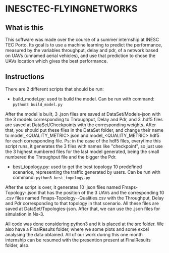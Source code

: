 # INESCTEC-FLYINGNETWORKS

## What is this
This software was made over the course of a summer internship at INESC TEC Porto. Its goal is to use a machine learning to predict the performance, measured by the variables throughput, delay and pdr, of a network based on UAVs (unnamed aerial vehicles), and use that prediction to chose the UAVs location which gives the best performance.


## Instructions
There are 2 different scripts that should be run:

- build_model.py: used to build the model. Can be run with command:
`python3 build_model.py`

After the model is built, 3 .json files are saved at DataSet/Models-json with the 3 models corresponding to Throughput, Delay and Pdr, and 3 .hdf5 files are saved at DataSet/Checkpoints with the corresponding weights. After that, you should put these files in the DataSet folder, and change their name to model_<QUALITY_METRIC>.json and model_<QUALITY_METRIC>.hdf5 for each corresponding file.
Ps: in the case of the hdf5 files, everytime this script runs, it generates the 3 files with names like "checkpoint<NUMBER>", so just use the 3 highest numbered files for the last model generated, being the small numbered the Throughput file and the bigger the Pdr. 

- best_topology.py: used to get the best topology 10 predefined scenarios, representing the traffic generated by users. Can be run with command:
`python3 best_topology.py`

After the script is over, it generates 10 .json files named Fmaps-Topology-<NUMBER>.json that has the position of the 3 UAVs and the corresponding 10 .csv files named Fmaps-Topology-<NUMBER>-Qualities.csv with the Throughput, Delay and Pdr corresponding to that topology in that scenario. All these files are saved at DataSet/Topologies-json. After that, we can use the .json files for simulation in Ns-3. 
  
  All code was done considering python3 and it is placed at the src folder. We also have a FinalResults folder, where we some plots and some excel analysing the data obtained. All of our work during this one month internship can be resumed with the presention present at FinalResults folder, also.  
